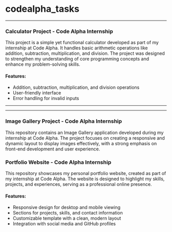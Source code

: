 # codealpha_tasks
---

### Calculator Project - Code Alpha Internship

This project is a simple yet functional calculator developed as part of my internship at Code Alpha. It handles basic arithmetic operations like addition, subtraction, multiplication, and division. The project was designed to strengthen my understanding of core programming concepts and enhance my problem-solving skills.

#### Features:
- Addition, subtraction, multiplication, and division operations
- User-friendly interface
- Error handling for invalid inputs

---

---

### Image Gallery Project - Code Alpha Internship

This repository contains an Image Gallery application developed during my internship at Code Alpha. The project focuses on creating a responsive and dynamic layout to display images effectively, with a strong emphasis on front-end development and user experience.

### Portfolio Website - Code Alpha Internship

This repository showcases my personal portfolio website, created as part of my internship at Code Alpha. The website is designed to highlight my skills, projects, and experiences, serving as a professional online presence.

#### Features:
- Responsive design for desktop and mobile viewing
- Sections for projects, skills, and contact information
- Customizable template with a clean, modern layout
- Integration with social media and GitHub profiles
